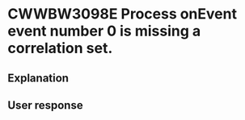 # CWWBW3098E Process onEvent event number 0 is missing a correlation set.

## Explanation

## User response